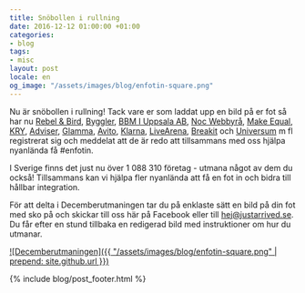 ```yaml
---
title: Snöbollen i rullning
date: 2016-12-12 01:00:00 +01:00
categories:
- blog
tags:
- misc
layout: post
locale: en
og_image: "/assets/images/blog/enfotin-square.png"
---
```


Nu är snöbollen i rullning! Tack vare er som laddat upp en bild på er fot så har nu [Rebel & Bird](http://www.rebelandbird.com/), [Byggler](http://www.byggler.se/), [BBM I Uppsala AB](http://www.bbmuppsala.se/), [Noc Webbyrå](http://nocweb.se/), [Make Equal](http://makeequal.se/), [KRY](https://kry.se/), [Adviser](http://www.adviser.se/), [Glamma](https://www.glamma.se/), [Avito](https://www.avito.ru/), [Klarna](https://www.klarna.com), [LiveArena](http://sports.livearena.com/), [Breakit](http://www.breakit.se/) och [Universum](http://universumglobal.com/) m fl registrerat sig och meddelat att de är redo att tillsammans med oss hjälpa nyanlända få #enfotin.

I Sverige finns det just nu över 1 088 310 företag - utmana något av dem du också! Tillsammans kan vi hjälpa fler nyanlända att få en fot in och bidra till hållbar integration.

För att delta i Decemberutmaningen tar du på enklaste sätt en bild på din fot med sko på och skickar till oss här på Facebook eller till [hej@justarrived.se](mailto:hej@justarrived.se). Du får efter en stund tillbaka en redigerad bild med instruktioner om hur du utmanar.

[![Decemberutmaningen]({{ "/assets/images/blog/enfotin-square.png" | prepend: site.github.url }})](https://justarrived.se/decemberutmaningen)

{% include blog/post_footer.html %}
